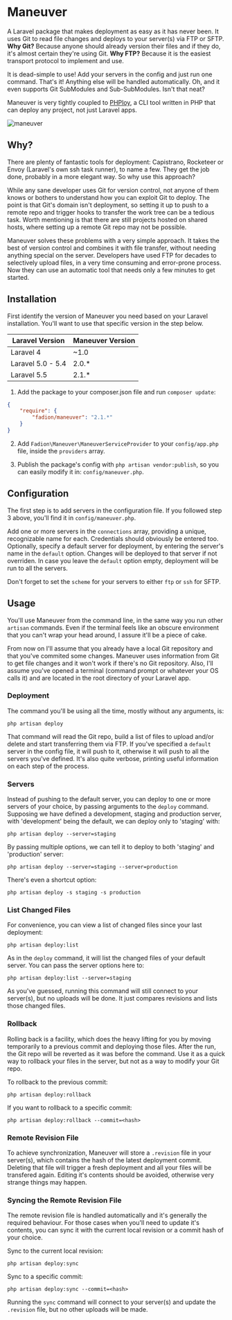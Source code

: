 # Maneuver

A Laravel package that makes deployment as easy as it has never been. It uses Git to read file changes and deploys to your server(s) via FTP or SFTP. **Why Git?** Because anyone should already version their files and if they do, it's almost certain they're using Git. **Why FTP?** Because it is the easiest transport protocol to implement and use.

It is dead-simple to use! Add your servers in the config and just run one command. That's it! Anything else will be handled automatically. Oh, and it even supports Git SubModules and Sub-SubModules. Isn't that neat?

Maneuver is very tightly coupled to [PHPloy](https://Github.com/banago/PHPloy), a CLI tool written in PHP that can deploy any project, not just Laravel apps.

![maneuver](https://f.cloud.github.com/assets/374519/2333156/e0198082-a465-11e3-8fe6-f9f306597f8a.gif)

## Why?

There are plenty of fantastic tools for deployment: Capistrano, Rocketeer or Envoy (Laravel's own ssh task runner), to name a few. They get the job done, probably in a more elegant way. So why use this approach?

While any sane developer uses Git for version control, not anyone of them knows or bothers to understand how you can exploit Git to deploy. The point is that Git's domain isn't deployment, so setting it up to push to a remote repo and trigger hooks to transfer the work tree can be a tedious task. Worth mentioning is that there are still projects hosted on shared hosts, where setting up a remote Git repo may not be possible.

Maneuver solves these problems with a very simple approach. It takes the best of version control and combines it with file transfer, without needing anything special on the server. Developers have used FTP for decades to selectively upload files, in a very time consuming and error-prone process. Now they can use an automatic tool that needs only a few minutes to get started.

## Installation

First identify the version of Maneuver you need based on your Laravel installation. You'll want to use that specific version in the step below.

| Laravel Version  | Maneuver Version |
| ------------- | ------------- |
| Laravel 4  | ~1.0  |
| Laravel 5.0 - 5.4  | 2.0.*  |
| Laravel 5.5  | 2.1.*  |

1. Add the package to your composer.json file and run `composer update`:

```json
{
    "require": {
        "fadion/maneuver": "2.1.*"
    }
}
```

2. Add `Fadion\Maneuver\ManeuverServiceProvider` to your `config/app.php` file, inside the `providers` array.

3. Publish the package's config with `php artisan vendor:publish`, so you can easily modify it in: `config/maneuver.php`.

## Configuration

The first step is to add servers in the configuration file. If you followed step 3 above, you'll find it in `config/maneuver.php`.

Add one or more servers in the `connections` array, providing a unique, recognizable name for each. Credentials should obviously be entered too. Optionally, specify a default server for deployment, by entering the server's name in the `default` option. Changes will be deployed to that server if not overriden. In case you leave the `default` option empty, deployment will be run to all the servers.

Don't forget to set the `scheme` for your servers to either `ftp` or `ssh` for SFTP.

## Usage

You'll use Maneuver from the command line, in the same way you run other `artisan` commands. Even if the terminal feels like an obscure environment that you can't wrap your head around, I assure it'll be a piece of cake.

From now on I'll assume that you already have a local Git repository and that you've commited some changes. Maneuver uses information from Git to get file changes and it won't work if there's no Git repository. Also, I'll assume you've opened a terminal (command prompt or whatever your OS calls it) and are located in the root directory of your Laravel app.

### Deployment

The command you'll be using all the time, mostly without any arguments, is:

    php artisan deploy

That command will read the Git repo, build a list of files to upload and/or delete and start transferring them via FTP. If you've specified a `default` server in the config file, it will push to it, otherwise it will push to all the servers you've defined. It's also quite verbose, printing useful information on each step of the process.

### Servers

Instead of pushing to the default server, you can deploy to one or more servers of your choice, by passing arguments to the `deploy` command. Supposing we have defined a development, staging and production server, with 'development' being the default, we can deploy only to 'staging' with:

    php artisan deploy --server=staging

By passing multiple options, we can tell it to deploy to both 'staging' and 'production' server:

    php artisan deploy --server=staging --server=production

There's even a shortcut option:

    php artisan deploy -s staging -s production

### List Changed Files

For convenience, you can view a list of changed files since your last deployment:

    php artisan deploy:list

As in the `deploy` command, it will list the changed files of your default server. You can pass the server options here to:

    php artisan deploy:list --server=staging

As you've guessed, running this command will still connect to your server(s), but no uploads will be done. It just compares revisions and lists those changed files.

### Rollback

Rolling back is a facility, which does the heavy lifting for you by moving temporarily to a previous commit and deploying those files. After the run, the Git repo will be reverted as it was before the command. Use it as a quick way to rollback your files in the server, but not as a way to modify your Git repo.

To rollback to the previous commit:

    php artisan deploy:rollback

If you want to rollback to a specific commit:

    php artisan deploy:rollback --commit=<hash>

### Remote Revision File

To achieve synchronization, Maneuver will store a `.revision` file in your server(s), which contains the hash of the latest deployment commit. Deleting that file will trigger a fresh deployment and all your files will be transfered again. Editing it's contents should be avoided, otherwise very strange things may happen.

### Syncing the Remote Revision File

The remote revision file is handled automatically and it's generally the required behaviour. For those cases when you'll need to update it's contents, you can sync it with the current local revision or a commit hash of your choice.
 
 Sync to the current local revision:
 
    php artisan deploy:sync
    
 Sync to a specific commit:
 
    php artisan deploy:sync --commit=<hash>
    
 Running the `sync` command will connect to your server(s) and update the `.revision` file, but no other uploads will be made.
